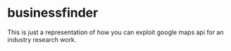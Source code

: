 # businessfinder
This is just a representation of how you can exploit google maps api for an industry research work.
